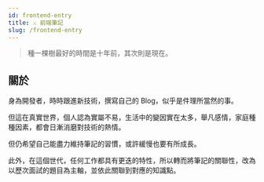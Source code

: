 ```yaml
---
id: frontend-entry
title: ⚔️ 前端筆記
slug: /frontend-entry
---
```


> 種一棵樹最好的時間是十年前，其次則是現在。
>
> <!-- > _The best time to plant a tree was 20 years ago. The second best time is now._ -->

## 關於

身為開發者，時時跟進新技術，撰寫自己的 Blog，似乎是件理所當然的事。

但這在真實世界，個人認為實屬不易，生活中的變因實在太多，舉凡感情，家庭種種因素，都會日漸消磨對技術的熱情。

但仍希望自己能盡力維持筆記的習慣，或許緩慢也要有所成長。

此外，在這個世代，任何工作都具有更迭的特性，所以轉而將筆記的關聯性，改為以歷次面試的題目為主軸，並依此關聯到對應的知識點。
